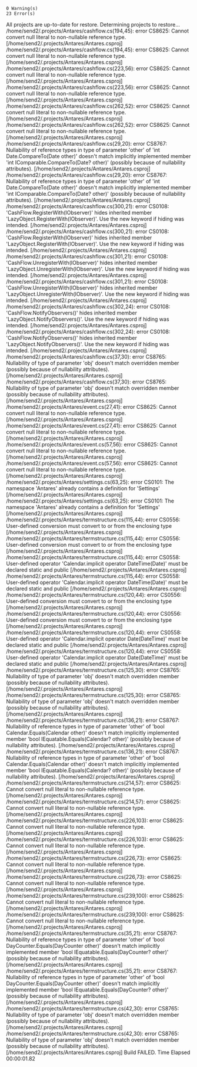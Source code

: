 


    0 Warning(s)
    23 Error(s)
  All projects are up-to-date for restore.
  Determining projects to restore...
/home/send2/.projects/Antares/cashflow.cs(194,45): error CS8625: Cannot convert null literal to non-nullable reference type. [/home/send2/.projects/Antares/Antares.csproj]
/home/send2/.projects/Antares/cashflow.cs(194,45): error CS8625: Cannot convert null literal to non-nullable reference type. [/home/send2/.projects/Antares/Antares.csproj]
/home/send2/.projects/Antares/cashflow.cs(223,56): error CS8625: Cannot convert null literal to non-nullable reference type. [/home/send2/.projects/Antares/Antares.csproj]
/home/send2/.projects/Antares/cashflow.cs(223,56): error CS8625: Cannot convert null literal to non-nullable reference type. [/home/send2/.projects/Antares/Antares.csproj]
/home/send2/.projects/Antares/cashflow.cs(262,52): error CS8625: Cannot convert null literal to non-nullable reference type. [/home/send2/.projects/Antares/Antares.csproj]
/home/send2/.projects/Antares/cashflow.cs(262,52): error CS8625: Cannot convert null literal to non-nullable reference type. [/home/send2/.projects/Antares/Antares.csproj]
/home/send2/.projects/Antares/cashflow.cs(29,20): error CS8767: Nullability of reference types in type of parameter 'other' of 'int Date.CompareTo(Date other)' doesn't match implicitly implemented member 'int IComparable<Date>.CompareTo(Date? other)' (possibly because of nullability attributes). [/home/send2/.projects/Antares/Antares.csproj]
/home/send2/.projects/Antares/cashflow.cs(29,20): error CS8767: Nullability of reference types in type of parameter 'other' of 'int Date.CompareTo(Date other)' doesn't match implicitly implemented member 'int IComparable<Date>.CompareTo(Date? other)' (possibly because of nullability attributes). [/home/send2/.projects/Antares/Antares.csproj]
/home/send2/.projects/Antares/cashflow.cs(300,21): error CS0108: 'CashFlow.RegisterWith(IObserver)' hides inherited member 'LazyObject.RegisterWith(IObserver)'. Use the new keyword if hiding was intended. [/home/send2/.projects/Antares/Antares.csproj]
/home/send2/.projects/Antares/cashflow.cs(300,21): error CS0108: 'CashFlow.RegisterWith(IObserver)' hides inherited member 'LazyObject.RegisterWith(IObserver)'. Use the new keyword if hiding was intended. [/home/send2/.projects/Antares/Antares.csproj]
/home/send2/.projects/Antares/cashflow.cs(301,21): error CS0108: 'CashFlow.UnregisterWith(IObserver)' hides inherited member 'LazyObject.UnregisterWith(IObserver)'. Use the new keyword if hiding was intended. [/home/send2/.projects/Antares/Antares.csproj]
/home/send2/.projects/Antares/cashflow.cs(301,21): error CS0108: 'CashFlow.UnregisterWith(IObserver)' hides inherited member 'LazyObject.UnregisterWith(IObserver)'. Use the new keyword if hiding was intended. [/home/send2/.projects/Antares/Antares.csproj]
/home/send2/.projects/Antares/cashflow.cs(302,24): error CS0108: 'CashFlow.NotifyObservers()' hides inherited member 'LazyObject.NotifyObservers()'. Use the new keyword if hiding was intended. [/home/send2/.projects/Antares/Antares.csproj]
/home/send2/.projects/Antares/cashflow.cs(302,24): error CS0108: 'CashFlow.NotifyObservers()' hides inherited member 'LazyObject.NotifyObservers()'. Use the new keyword if hiding was intended. [/home/send2/.projects/Antares/Antares.csproj]
/home/send2/.projects/Antares/cashflow.cs(37,30): error CS8765: Nullability of type of parameter 'obj' doesn't match overridden member (possibly because of nullability attributes). [/home/send2/.projects/Antares/Antares.csproj]
/home/send2/.projects/Antares/cashflow.cs(37,30): error CS8765: Nullability of type of parameter 'obj' doesn't match overridden member (possibly because of nullability attributes). [/home/send2/.projects/Antares/Antares.csproj]
/home/send2/.projects/Antares/event.cs(27,41): error CS8625: Cannot convert null literal to non-nullable reference type. [/home/send2/.projects/Antares/Antares.csproj]
/home/send2/.projects/Antares/event.cs(27,41): error CS8625: Cannot convert null literal to non-nullable reference type. [/home/send2/.projects/Antares/Antares.csproj]
/home/send2/.projects/Antares/event.cs(57,56): error CS8625: Cannot convert null literal to non-nullable reference type. [/home/send2/.projects/Antares/Antares.csproj]
/home/send2/.projects/Antares/event.cs(57,56): error CS8625: Cannot convert null literal to non-nullable reference type. [/home/send2/.projects/Antares/Antares.csproj]
/home/send2/.projects/Antares/settings.cs(63,25): error CS0101: The namespace 'Antares' already contains a definition for 'Settings' [/home/send2/.projects/Antares/Antares.csproj]
/home/send2/.projects/Antares/settings.cs(63,25): error CS0101: The namespace 'Antares' already contains a definition for 'Settings' [/home/send2/.projects/Antares/Antares.csproj]
/home/send2/.projects/Antares/termstructure.cs(115,44): error CS0556: User-defined conversion must convert to or from the enclosing type [/home/send2/.projects/Antares/Antares.csproj]
/home/send2/.projects/Antares/termstructure.cs(115,44): error CS0556: User-defined conversion must convert to or from the enclosing type [/home/send2/.projects/Antares/Antares.csproj]
/home/send2/.projects/Antares/termstructure.cs(115,44): error CS0558: User-defined operator 'Calendar.implicit operator DateTime(Date)' must be declared static and public [/home/send2/.projects/Antares/Antares.csproj]
/home/send2/.projects/Antares/termstructure.cs(115,44): error CS0558: User-defined operator 'Calendar.implicit operator DateTime(Date)' must be declared static and public [/home/send2/.projects/Antares/Antares.csproj]
/home/send2/.projects/Antares/termstructure.cs(120,44): error CS0556: User-defined conversion must convert to or from the enclosing type [/home/send2/.projects/Antares/Antares.csproj]
/home/send2/.projects/Antares/termstructure.cs(120,44): error CS0556: User-defined conversion must convert to or from the enclosing type [/home/send2/.projects/Antares/Antares.csproj]
/home/send2/.projects/Antares/termstructure.cs(120,44): error CS0558: User-defined operator 'Calendar.implicit operator Date(DateTime)' must be declared static and public [/home/send2/.projects/Antares/Antares.csproj]
/home/send2/.projects/Antares/termstructure.cs(120,44): error CS0558: User-defined operator 'Calendar.implicit operator Date(DateTime)' must be declared static and public [/home/send2/.projects/Antares/Antares.csproj]
/home/send2/.projects/Antares/termstructure.cs(125,30): error CS8765: Nullability of type of parameter 'obj' doesn't match overridden member (possibly because of nullability attributes). [/home/send2/.projects/Antares/Antares.csproj]
/home/send2/.projects/Antares/termstructure.cs(125,30): error CS8765: Nullability of type of parameter 'obj' doesn't match overridden member (possibly because of nullability attributes). [/home/send2/.projects/Antares/Antares.csproj]
/home/send2/.projects/Antares/termstructure.cs(136,21): error CS8767: Nullability of reference types in type of parameter 'other' of 'bool Calendar.Equals(Calendar other)' doesn't match implicitly implemented member 'bool IEquatable<Calendar>.Equals(Calendar? other)' (possibly because of nullability attributes). [/home/send2/.projects/Antares/Antares.csproj]
/home/send2/.projects/Antares/termstructure.cs(136,21): error CS8767: Nullability of reference types in type of parameter 'other' of 'bool Calendar.Equals(Calendar other)' doesn't match implicitly implemented member 'bool IEquatable<Calendar>.Equals(Calendar? other)' (possibly because of nullability attributes). [/home/send2/.projects/Antares/Antares.csproj]
/home/send2/.projects/Antares/termstructure.cs(214,57): error CS8625: Cannot convert null literal to non-nullable reference type. [/home/send2/.projects/Antares/Antares.csproj]
/home/send2/.projects/Antares/termstructure.cs(214,57): error CS8625: Cannot convert null literal to non-nullable reference type. [/home/send2/.projects/Antares/Antares.csproj]
/home/send2/.projects/Antares/termstructure.cs(226,103): error CS8625: Cannot convert null literal to non-nullable reference type. [/home/send2/.projects/Antares/Antares.csproj]
/home/send2/.projects/Antares/termstructure.cs(226,103): error CS8625: Cannot convert null literal to non-nullable reference type. [/home/send2/.projects/Antares/Antares.csproj]
/home/send2/.projects/Antares/termstructure.cs(226,73): error CS8625: Cannot convert null literal to non-nullable reference type. [/home/send2/.projects/Antares/Antares.csproj]
/home/send2/.projects/Antares/termstructure.cs(226,73): error CS8625: Cannot convert null literal to non-nullable reference type. [/home/send2/.projects/Antares/Antares.csproj]
/home/send2/.projects/Antares/termstructure.cs(239,100): error CS8625: Cannot convert null literal to non-nullable reference type. [/home/send2/.projects/Antares/Antares.csproj]
/home/send2/.projects/Antares/termstructure.cs(239,100): error CS8625: Cannot convert null literal to non-nullable reference type. [/home/send2/.projects/Antares/Antares.csproj]
/home/send2/.projects/Antares/termstructure.cs(35,21): error CS8767: Nullability of reference types in type of parameter 'other' of 'bool DayCounter.Equals(DayCounter other)' doesn't match implicitly implemented member 'bool IEquatable<DayCounter>.Equals(DayCounter? other)' (possibly because of nullability attributes). [/home/send2/.projects/Antares/Antares.csproj]
/home/send2/.projects/Antares/termstructure.cs(35,21): error CS8767: Nullability of reference types in type of parameter 'other' of 'bool DayCounter.Equals(DayCounter other)' doesn't match implicitly implemented member 'bool IEquatable<DayCounter>.Equals(DayCounter? other)' (possibly because of nullability attributes). [/home/send2/.projects/Antares/Antares.csproj]
/home/send2/.projects/Antares/termstructure.cs(42,30): error CS8765: Nullability of type of parameter 'obj' doesn't match overridden member (possibly because of nullability attributes). [/home/send2/.projects/Antares/Antares.csproj]
/home/send2/.projects/Antares/termstructure.cs(42,30): error CS8765: Nullability of type of parameter 'obj' doesn't match overridden member (possibly because of nullability attributes). [/home/send2/.projects/Antares/Antares.csproj]
Build FAILED.
Time Elapsed 00:00:01.82
